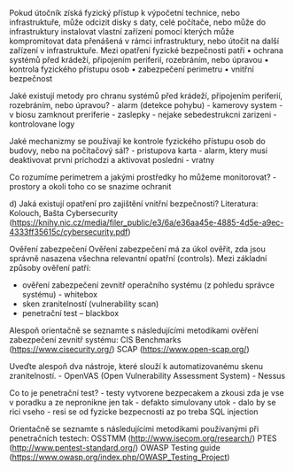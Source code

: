 Pokud útočník získá fyzický přístup k výpočetní technice, nebo infrastruktuře, může odcizit disky s daty, celé počítače, nebo může do infrastruktury instalovat vlastní zařízení pomocí kterých může kompromitovat data přenášená v rámci infrastruktury, nebo útočit na další zařízení v infrastruktuře.
Mezi opatření fyzické bezpečnosti patří
	• ochrana systémů před krádeží, připojením periferií, rozebráním, nebo úpravou
	• kontrola fyzického přístupu osob
	• zabezpečení perimetru
	• vnitřní bezpečnost

Jaké existují metody pro chranu systémů před krádeží, připojením periferií, rozebráním, nebo úpravou?
	- alarm (detekce pohybu)
	- kamerovy system
	- v biosu zamknout preriferie
	- zaslepky
	- nejake sebedestrukcni zarizeni
	- kontrolovane logy


Jaké mechanizmy se používají ke kontrole fyzického přístupu osob do budovy, nebo na počítačový sál?
	- pristupova karta
	- alarm, ktery musi deaktivovat prvni prichodzi a aktivovat posledni
	- vratny


Co rozumíme perimetrem a jakými prostředky ho můžeme monitorovat?
	- prostory a okoli toho co se snazime ochranit


d) Jaká existují opatření pro zajištění vnitřní bezpečnosti?
Literatura: Kolouch, Bašta Cybersecurity (https://knihy.nic.cz/media/filer_public/e3/6a/e36aa45e-4885-4d5e-a9ec-4333ff35615c/cybersecurity.pdf)

Ověření zabezpečení
Ověření zabezpečení má za úkol ověřit, zda jsou správně nasazena všechna relevantní opatřní (controls).
Mezi základní způsoby ověření patří:
- ověření zabezpečení zevnitř operačního systému (z pohledu správce systému) - whitebox
- sken zranitelností (vulnerability scan)
- penetrační test – blackbox


Alespoň orientačně se seznamte s následujícími metodikami ověření zabezpečení zevnitř systému:
CIS Benchmarks (https://www.cisecurity.org/)
SCAP (https://www.open-scap.org/)


Uveďte alespoň dva nástroje, které slouží k automatizovanému skenu zranitelností.
	- OpenVAS (Open Vulnerability Assessment System)
	- Nessus


Co to je penetrační test?
	- testy vytvorene bezpecakem a zkousi zda je vse v poradku a ze nepronikne jen tak
	- defakto simulovany utok
		- dalo by se rici vseho
		- resi se od fyzicke bezpecnosti az po treba SQL injection


Orientačně se seznamte s následujícími metodikami používanými při penetračních testech:
OSSTMM (http://www.isecom.org/research/)
PTES (http://www.pentest-standard.org/)
OWASP Testing guide (https://www.owasp.org/index.php/OWASP_Testing_Project)